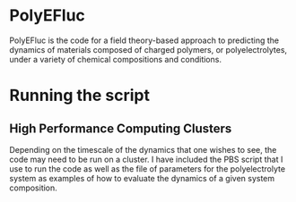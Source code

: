 PolyEFluc
===========================================

PolyEFluc is the code for a field theory-based approach to predicting the dynamics of materials composed of charged polymers, or polyelectrolytes, under a variety of chemical compositions and conditions.

# Running the script

## High Performance Computing Clusters

Depending on the timescale of the dynamics that one wishes to see, the code may need to be run on a cluster. I have included the PBS script that I use to run the code as well as the file of parameters for the polyelectrolyte system as examples of how to evaluate the dynamics of a given system composition.
